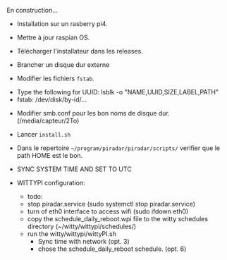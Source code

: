 En construction...

+ Installation sur un rasberry pi4.

+ Mettre à jour raspian OS.

+ Télécharger l'installateur dans les releases.

+ Brancher un disque dur externe

+ Modifier les fichiers `fstab`.
 - Type the following for UUID: lsblk -o "NAME,UUID,SIZE,LABEL,PATH"
 - fstab: /dev/disk/by-id/...


+ Modifier smb.conf pour les bon noms de disque dur. (/media/capteur/2To)

+ Lancer `install.sh`

+ Dans le repertoire `~/program/piradar/piradar/scripts/` verifier que le path HOME est le bon.

+ SYNC SYSTEM TIME AND SET TO UTC

+ WITTYPI configuration:
  + todo:
  + stop piradar.service (sudo systemctl stop piradar.service)
  + turn of eth0 interface to access wifi (sudo ifdown eth0)
  + copy the schedule_daily_reboot.wpi file to the witty schedules directory (~/witty/wittypi/schedules/)
  + run the witty/wittypi/wittyPI.sh
    + Sync time with network (opt. 3)
    + chose the schedule_daily_reboot schedule. (opt. 6)